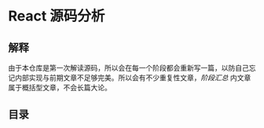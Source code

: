 # React 源码分析

## 解释

由于本仓库是第一次解读源码，所以会在每一个阶段都会重新写一篇，以防自己忘记内部实现与前期文章不足够完美。所以会有不少重复性文章，*阶段汇总* 内文章属于概括型文章，不会长篇大论。

## 目录
